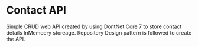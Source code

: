 # Contact API

Simple CRUD web API created by using DontNet Core 7 to store contact details InMemoery storeage. Repository Design pattern is followed to create the API.




